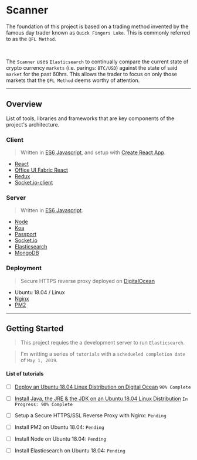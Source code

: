 # Scanner

The foundation of this project is based on a trading method invented by the famous day trader known as `Quick Fingers Luke`. This is commonly referred to as the `QFL Method`. 

<br />

The `Scanner` uses `Elasticsearch` to continually compare the current state of crypto currency `markets` (i.e. parings: `BTC/USD`) against the state of said `market` for the past 60hrs.  This allows the trader to focus on only those markets that the `QFL Method` deems worthy of attention.

---

## Overview

List of tools, libraries and frameworks that are key components of the project's architecture.

### Client

> Written in [ES6 Javascript](https://www.w3schools.com/js/js_es6.asp), and setup with [Create React App](https://facebook.github.io/create-react-app/).

- [React](https://reactjs.org/)
- [Office UI Fabric React](https://developer.microsoft.com/en-us/fabric#/get-started#react)
- [Redux](https://redux.js.org/)
- [Socket.io-client](https://socket.io/docs/internals/#socket-io-client)

### Server
> Written in [ES6 Javascript](https://www.w3schools.com/js/js_es6.asp).
- [Node](https://nodejs.org/dist/latest-v11.x/docs/api/)
- [Koa](https://github.com/koajs/koa)
- [Passport](https://github.com/rkusa/koa-passport)
- [Socket.io](https://socket.io/)
- [Elasticsearch](https://www.elastic.co/guide/en/elasticsearch/client/javascript-api/current/introduction.html)
- [MongoDB](https://www.mongodb.com/)

### Deployment 
> Secure HTTPS reverse proxy deployed on [DigitalOcean](https://digitalocean.com)
- Ubuntu 18.04 / Linux
- [Nginx](https://www.nginx.com/)
- [PM2](https://pm2.io/doc/en/runtime/overview/?utm_source=pm2&utm_medium=website&utm_campaign=rebranding)

---

## Getting Started

> This project requies the  a development server to run `Elasticsearch`.  

> I'm writting a series of `tutorials` with a `schedueled completion date` of `May 1, 2019`. 


#### List of tutorials

- [ ] <a href='flavioespinoza.github.io/scanner/docs/deploy-ubuntu-digitalocean'>Deploy an Ubuntu 18.04 Linux Distribution on Digital Ocean</a> `90% Complete`
- [ ] <a href='flavioespinoza.github.io/scanner/docs/install-java'>Install Java, the JRE & the JDK on an Ubuntu 18.04 Linux Distribution</a> `In Progress: 90% Complete`
- [ ] Setup a Secure HTTPS/SSL Reverse Proxy with Nginx: `Pending`
- [ ] Install PM2 on Ubuntu 18.04: `Pending`
- [ ] Install Node on Ubuntu 18.04: `Pending`
- [ ] Install Elasticsearch on Ubuntu 18.04: `Pending`

